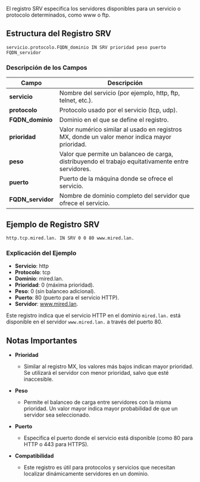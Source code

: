 El registro SRV especifica los servidores disponibles para un servicio o protocolo determinados, como www o ftp.

## Estructura del Registro SRV

```
servicio.protocolo.FQDN_dominio IN SRV prioridad peso puerto FQDN_servidor
```
### Descripción de los Campos

| Campo             | Descripción                                                                                        |
| ----------------- | -------------------------------------------------------------------------------------------------- |
| **servicio**      | Nombre del servicio (por ejemplo, http, ftp, telnet, etc.).                                        |
| **protocolo**     | Protocolo usado por el servicio (tcp, udp).                                                        |
| **FQDN_dominio**  | Dominio en el que se define el registro.                                                           |
| **prioridad**     | Valor numérico similar al usado en registros MX, donde un valor menor indica mayor prioridad.      |
| **peso**          | Valor que permite un balanceo de carga, distribuyendo el trabajo equitativamente entre servidores. |
| **puerto**        | Puerto de la máquina donde se ofrece el servicio.                                                  |
| **FQDN_servidor** | Nombre de dominio completo del servidor que ofrece el servicio.                                    |

## Ejemplo de Registro SRV

```
http.tcp.mired.lan. IN SRV 0 0 80 www.mired.lan.
```
### Explicación del Ejemplo

- **Servicio**: http
- **Protocolo**: tcp
- **Dominio**: mired.lan.
- **Prioridad**: 0 (máxima prioridad).
- **Peso**: 0 (sin balanceo adicional).
- **Puerto**: 80 (puerto para el servicio HTTP).
- **Servidor**: www.mired.lan.

Este registro indica que el servicio HTTP en el dominio `mired.lan.` está disponible en el servidor `www.mired.lan.` a través del puerto 80.

## Notas Importantes

- **Prioridad**
	- Similar al registro MX, los valores más bajos indican mayor prioridad.
    Se utilizará el servidor con menor prioridad, salvo que esté inaccesible.
  
- **Peso**
	- Permite el balanceo de carga entre servidores con la misma prioridad.
    Un valor mayor indica mayor probabilidad de que un servidor sea seleccionado.

- **Puerto**
	- Especifica el puerto donde el servicio está disponible (como 80 para HTTP o 443 para HTTPS).

- **Compatibilidad**
	- Este registro es útil para protocolos y servicios que necesitan localizar dinámicamente servidores en un dominio.
